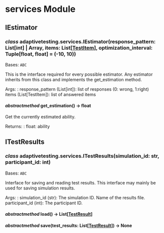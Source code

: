 # services Module

## IEstimator

### *class* adaptivetesting.services.IEstimator(response_pattern: List[int] | Array, items: List[[TestItem](adaptivetesting.models.md#adaptivetesting.models.TestItem)], optimization_interval: Tuple[float, float] = (-10, 10))

Bases: `ABC`

This is the interface required for every possible
estimator.
Any estimator inherits from this class and implements
the get_estimation method.

Args:
: response_pattern (List[int]): list of responses (0: wrong, 1:right)
  <br/>
  items (List[TestItem]): list of answered items

#### *abstractmethod* get_estimation() → float

Get the currently estimated ability.

Returns:
: float: ability

## ITestResults

### *class* adaptivetesting.services.ITestResults(simulation_id: str, participant_id: int)

Bases: `ABC`

Interface for saving and reading test results.
This interface may mainly be used for saving simulation results.

Args:
: simulation_id (str): The simulation ID. Name of the results file.
  <br/>
  participant_id (int): The participant ID.

#### *abstractmethod* load() → List[[TestResult](adaptivetesting.models.md#adaptivetesting.models.TestResult)]

#### *abstractmethod* save(test_results: List[[TestResult](adaptivetesting.models.md#adaptivetesting.models.TestResult)]) → None
